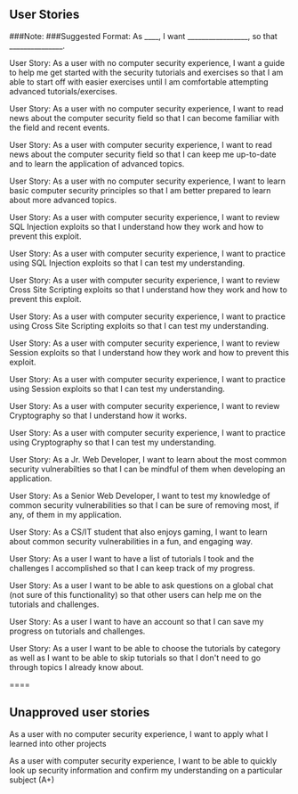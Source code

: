 ## User Stories

###Note:
###Suggested Format: As ____, I want _________________, so that _______________.

User Story: As a user with no computer security experience, I want a guide to help me get started with the security tutorials and exercises so that I am able to start off with easier exercises until I am comfortable attempting advanced tutorials/exercises.

User Story: As a user with no computer security experience, I want to read news about the computer security field so that I can become familiar with the field and recent events. 

User Story: As a user with computer security experience, I want to read news about the computer security field so that I can keep me up-to-date and to learn the application of advanced topics.

User Story: As a user with no computer security experience, I want to learn basic computer security principles so that I am better prepared to learn about more advanced topics.

User Story: As a user with computer security experience, I want to review SQL Injection exploits so that I understand how they work and how to prevent this exploit.

User Story: As a user with computer security experience, I want to practice using SQL Injection exploits so that I can test my understanding.

User Story: As a user with computer security experience, I want to review Cross Site Scripting exploits so that I understand how they work and how to prevent this exploit.

User Story: As a user with computer security experience, I want to practice using Cross Site Scripting exploits so that I can test my understanding.

User Story: As a user with computer security experience, I want to review Session exploits so that I understand how they work and how to prevent this exploit.

User Story: As a user with computer security experience, I want to practice using Session exploits so that I can test my understanding.

User Story: As a user with computer security experience, I want to review Cryptography so that I understand how it works.

User Story: As a user with computer security experience, I want to practice using Cryptography so that I can test my understanding.





User Story: As a Jr. Web Developer, I want to learn about the most common security vulnerabilties so that I can be mindful of them when developing an application.

User Story: As a Senior Web Developer, I want to test my knowledge of common security vulnerabilities so that I can be sure of removing most, if any, of them in my application.

User Story: As a CS/IT student that also enjoys gaming, I want to learn about common security vulnerabilities in a fun, and engaging way.  

User Story: As a user I want to have a list of tutorials I took and the challenges I accomplished so that I can keep track of my progress.  

User Story: As a user I want to be able to ask questions on a global chat (not sure of this functionality) so that other users can help me on the tutorials and challenges.  

User Story: As a user I want to have an account so that I can save my progress on tutorials and challenges.  

User Story: As a user I want to be able to choose the tutorials by category as well as I want to be able to skip tutorials so that I don't need to go through topics I already know about.  

====
## Unapproved user stories
As a user with no computer security experience, I want to apply what I learned into other projects

As a user with computer security experience, I want to be able to quickly look up security information and confirm my understanding on a particular subject (A+)
